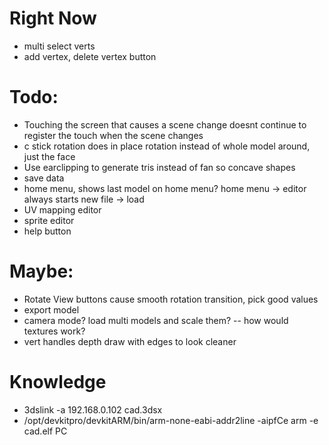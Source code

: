 # Right Now
* multi select verts
* add vertex, delete vertex button

# Todo:
* Touching the screen that causes a scene change doesnt continue to register the touch when the scene changes
* c stick rotation does in place rotation instead of whole model around, just the face
* Use earclipping to generate tris instead of fan so concave shapes
* save data
* home menu, shows last model on home menu? home menu -> editor always starts new file -> load
* UV mapping editor
* sprite editor
* help button

# Maybe:
* Rotate View buttons cause smooth rotation transition, pick good values
* export model
* camera mode? load multi models and scale them? -- how would textures work?
* vert handles depth draw with edges to look cleaner

# Knowledge
* 3dslink -a 192.168.0.102 cad.3dsx
* /opt/devkitpro/devkitARM/bin/arm-none-eabi-addr2line -aipfCe arm -e cad.elf PC

